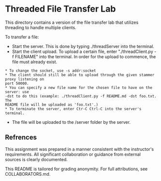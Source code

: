 # Threaded File Transfer Lab

This directory contains a version of the file transfer lab that utilizes
threading to handle multiple clients.

To transfer a file:
* Start the server. This is done by typing ./threadServer into the terminal.
* Start the client upload. To upload a certain file, enter "./threadClient.py -f
FILENAME" into the terminal. In order for the upload to commence, the file
must already exist.
~~~
* To change the socket, use -s addr:socket
* The client should still be able to upload through the given stammer proxy listening on
port 50000.
* You can specify a new file name for the chosen file to have on the server: use
-dst to do this (example: ./threadClient.py -f README.md -dst foo.txt. The
README file will be uploaded as 'foo.txt'.)
* To terminate the server, enter Ctr-C Ctrl-C into the server's terminal.
~~~
* The file will be uploaded to the /server folder by the server.

## Refrences

This assignment was prepared in a manner consistent with the instructor's
requirements. All significant collaboration or guidance from external sources
is clearly documented.

This README is tailored for grading anonymity. For full attributions, see
COLLABORATORS.md.

